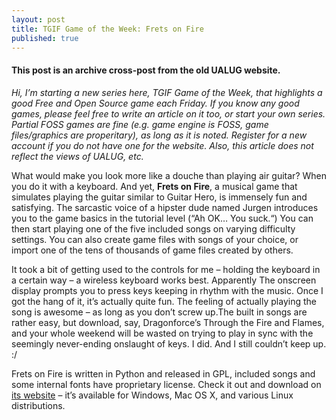 ```yaml
---
layout: post
title: TGIF Game of the Week: Frets on Fire
published: true
---
```


#### This post is an archive cross-post from the old UALUG website.

*Hi, I’m starting a new series here, TGIF Game of the Week, that highlights a good Free and Open Source game each Friday. If you know any good games, please feel free to write an article on it too, or start your own series. Partial FOSS games are fine (e.g. game engine is FOSS, game files/graphics are properitary), as long as it is noted. Register for a new account if you do not have one for the website. Also, this article does not reflect the views of UALUG, etc.*

What would make you look more like a douche than playing air guitar? When you do it with a keyboard. And yet, __Frets on Fire__, a musical game that simulates playing the guitar similar to Guitar Hero, is immensely fun and satisfying. The sarcastic voice of a hipster dude named Jurgen introduces you to the game basics in the tutorial level (“Ah OK… You suck.“) You can then start playing one of the five included songs on varying difficulty settings. You can also create game files with songs of your choice, or import one of the tens of thousands of game files created by others.

It took a bit of getting used to the controls for me – holding the keyboard in a certain way – a wireless keyboard works best. Apparently  The onscreen display prompts you to press keys keeping in rhythm with the music. Once I got the hang of it, it’s actually quite fun. The feeling of actually playing the song is awesome – as long as you don’t screw up.The built in songs are rather easy, but download, say, Dragonforce’s Through the Fire and Flames, and your whole weekend will be wasted on trying to play in sync with the seemingly never-ending onslaught of keys. I did. And I still couldn’t keep up. :/

Frets on Fire is written in Python and released in GPL, included songs and some internal fonts have proprietary license. Check it out and download on [its website](http://fretsonfire.sourceforge.net/) – it’s available for Windows, Mac OS X, and various Linux distributions.